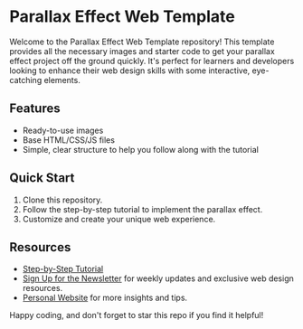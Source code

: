 # Parallax Effect Web Template

Welcome to the Parallax Effect Web Template repository! This template provides all the necessary images and starter code to get your parallax effect project off the ground quickly. It's perfect for learners and developers looking to enhance their web design skills with some interactive, eye-catching elements.

## Features
- Ready-to-use images
- Base HTML/CSS/JS files
- Simple, clear structure to help you follow along with the tutorial

## Quick Start
1. Clone this repository.
2. Follow the step-by-step tutorial to implement the parallax effect.
3. Customize and create your unique web experience.

## Resources
- [Step-by-Step Tutorial](https://dyanabutler.com/blog/tutorial-parallax-effect)
- [Sign Up for the Newsletter](https://dyanabutler.beehiiv.com/subscribe) for weekly updates and exclusive web design resources.
- [Personal Website](https://dyanabutler.com) for more insights and tips.

Happy coding, and don't forget to star this repo if you find it helpful!


